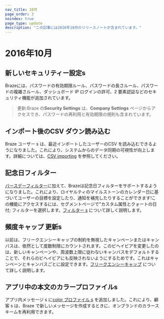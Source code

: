 ```yaml
---
nav_title: 10月
page_order: 3
noindex: true
page_type: update
description: "この記事には2016年10月のリリースノートが含まれています。"
---
```


# 2016年10月

## 新しいセキュリティー設定s
Brazeには、パスワードの有効期限ルール、パスワードの長さルール、パスワードの複雑さルール、ダッシュボード IP ログインの許可、2 要素認証などのセキュリティ機能が追加されています。

> 更新:Braze の**Security Settings** は、**Company Settings** ページからアクセスでき、パスワードの再利用と有効期限の規則も含まれています。

## インポート後のCSV ダウン読み込む
Braze ユーザー s は、最近インポートしたユーザーのCSV を読み込むできるようになりました。これにより、システムからのデータ同期の可視性が向上します。詳細については、[CSV importing]({{site.baseurl}}/user_guide/data_and_analytics/user_data_collection/user_import/) を参照してください。

## 記念日フィルター
[バースデーフィルター]({{site.baseurl}}/user_guide/Engagement_Tools/Segments/Segmentation_Filters/)に加えて、Brazeは記念日フィルターをサポートするようになりました。これにより、ロイヤルティのマイルストーンのカレンダー日に基づいてユーザーの目標を設定したり、通知を補充したりすることができます!この機能にアクセスするには、セグメントページで"カスタム属性とクォートの日付; フィルターを選択します。[フィルター s]({{site.baseurl}}/user_guide/engagement_tools/segments/segmentation_filters/#segmentation-filters) について詳しく説明します。

## 頻度キャップ 更新s
以前は、フリークエンシーキャップの制約を無視したキャンペーンまたはキャンバスは、依然として度数制限にカウントされます。このビヘイビアを変更したのは、新しいキャンペーンや、周波数上限に従わないキャンバスをデフォルトすることで、それらのビヘイビアにも反映されないようにするためです。これはキャンペーンとキャンバスごとに設定できます。[フリークエンシーキャップ]({{site.baseurl}}/user_guide/engagement_tools/campaigns/testing_and_more/rate-limiting/#frequency-capping) について詳しく説明します。

## アプリ中の本文のカラープロファイルs
アプリ内メッセージ s に[color プロファイル s]({{site.baseurl}}/user_guide/message_building_by_channel/in-app_messages/customize/#color-profile) を追加しました。これにより、顧客 s は、Braze で新しいメッセージを作成するときに、オンブランドのカラースキームを再利用できます。
